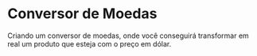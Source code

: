 # Conversor de Moedas
Criando um conversor de moedas, onde você conseguirá transformar em real um produto que esteja com o preço em dólar.

